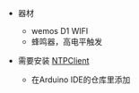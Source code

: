 - 器材
    - wemos D1 WIFI
    - 蜂鸣器，高电平触发
    
- 需要安装 [NTPClient](https://github.com/arduino-libraries/NTPClient)  
    - 在Arduino IDE的仓库里添加    